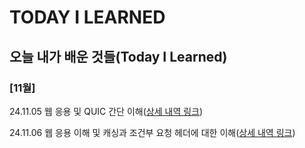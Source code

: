 # TODAY I LEARNED

## 오늘 내가 배운 것들(Today I Learned)

### [11월] 

24.11.05 웹 응용 및 QUIC 간단 이해([상세 내역 링크](https://github.com/100-hours-a-week/stella-til/blob/6218057c88a531b3764cffd09ad58edd99a6154d/Nov/2024-11-05.md))

24.11.06 웹 응용 이해 및 캐싱과 조건부 요청 헤더에 대한 이해([상세 내역 링크](https://github.com/100-hours-a-week/stella-til/blob/ae70db228dbdf3e4f1762f02ed3843f61fff8ea9/Nov/2024-11-06.md))
